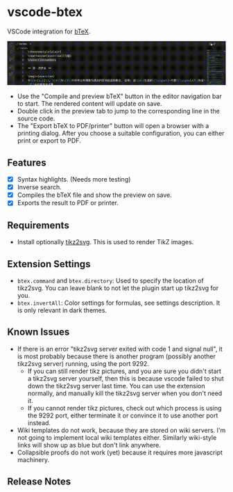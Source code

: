# vscode-btex

VSCode integration for [bTeX](https://github.com/banana-space/btex).

![Demo](demo/demo.gif)

- Use the "Compile and preview bTeX" button in the editor navigation bar to start. The rendered content will update on save.
- Double click in the preview tab to jump to the corresponding line in the source code.
- The "Export bTeX to PDF/printer" button
will open a browser with a printing dialog. After you choose a suitable
configuration, you can either print or export to PDF.

## Features

- [X] Syntax highlights. (Needs more testing)
- [X] Inverse search.
- [X] Compiles the bTeX file and show the preview on save.
- [X] Exports the result to PDF or printer.

## Requirements

- Install optionally [tikz2svg](https://github.com/banana-space/tikz2svg). This is used to render TikZ images.

## Extension Settings

- `btex.command` and `btex.directory`: Used to specify the location of tikz2svg. You can leave blank to not let the plugin start up tikz2svg for you.
- `btex.invertAll`: Color settings for formulas, see settings description. It is only relevant in dark themes.

## Known Issues

- If there is an error "tikz2svg server exited with code 1 and signal null", it is most probably because there is another program (possibly another tikz2svg server) running, using the port 9292.
  - If you can still render tikz pictures, and you are sure you didn't start a tikz2svg server yourself, then this is because vscode failed to shut down the tikz2svg server last time. You can use the extension normally, and manually kill the tikz2svg server when you don't need it.
  - If you cannot render tikz pictures, check out which process is using the 9292 port, either terminate it or convince it to use another port instead.
- Wiki templates do not work, because they are stored on wiki servers. I'm not going to implement local wiki templates either. Similarly wiki-style links will show up as blue but don't link anywhere.
- Collapsible proofs do not work (yet) because it requires more javascript machinery.

## Release Notes
